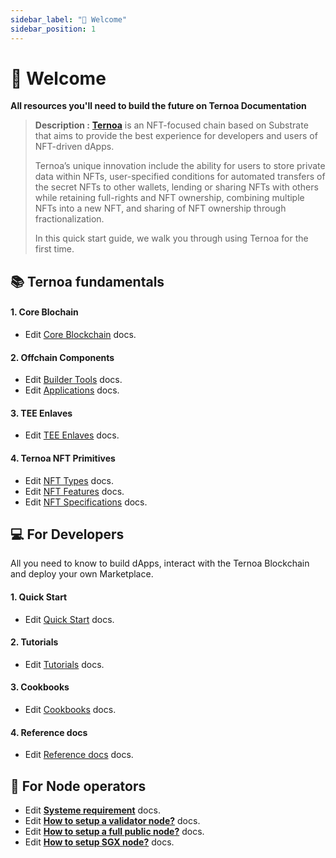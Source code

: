 ```yaml
---
sidebar_label: "👋 Welcome"
sidebar_position: 1
---
```


# 👋 Welcome  

**All resources you'll need to build the future on Ternoa Documentation**



> **Description  :** **[Ternoa](https://www.ternoa.network/)** is an NFT-focused chain based on Substrate that aims to provide the best experience for developers and users of NFT-driven dApps.
> 
>Ternoa’s unique innovation include the ability for users to store private data within NFTs, user-specified conditions for automated transfers of the secret NFTs to other wallets, lending or sharing NFTs with others while retaining full-rights and NFT ownership, combining multiple NFTs into a new NFT, and sharing of NFT ownership through fractionalization.
>
> In this quick start guide, we walk you through using Ternoa for the first time.

## 📚 Ternoa fundamentals

####  1. Core Blochain
- Edit [Core Blockchain](category/core-blockchain) docs.
#### 2. Offchain Components
- Edit [Builder Tools](category/builder-tools) docs.
- Edit [Applications](category/applications) docs.
#### 3. TEE Enlaves
- Edit [TEE Enlaves](category/tee-enlaves) docs.
#### 4. Ternoa NFT Primitives
- Edit [NFT Types](category/nft-types) docs.
- Edit [NFT Features](category/nft-features) docs.
- Edit [NFT Specifications](category/nft-specifications) docs.


## 💻 For Developers

All you need to know to build dApps, interact with the Ternoa Blockchain and deploy your own Marketplace.

####  1. Quick Start
- Edit [Quick Start](category/quick-start) docs.
#### 2. Tutorials
- Edit [Tutorials](category/tutorials) docs.
#### 3. Cookbooks
- Edit [Cookbooks](category/cookbooks) docs.
#### 4. Reference docs
- Edit [Reference docs](category/reference-docs) docs.

## 🌌 For Node operators 


- Edit **[Systeme requirement](for-node-operators/system-requirements)** docs.
- Edit **[How to setup a validator node?](for-node-operators/how-to-setup-validator-node)** docs.
- Edit **[How to setup a full public node?](for-node-operators/how-to-setup-full-public-node)** docs.
- Edit **[How to setup SGX node?](for-node-operators/how-to-setup-sgx-node)** docs.



